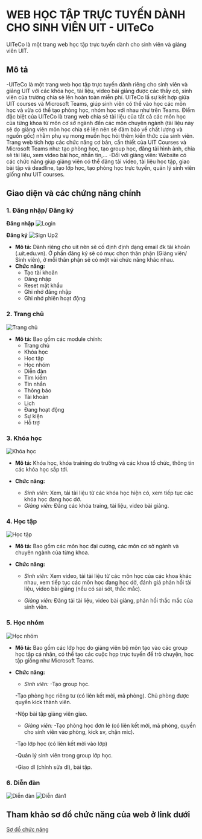 # WEB HỌC TẬP TRỰC TUYẾN DÀNH CHO SINH VIÊN UIT - UITeCo

UITeCo là một trang web học tập trực tuyến dành cho sinh viên và giảng viên UIT.

## Mô tả

-UITeCo là một trang web học tập trực tuyến dành riêng cho sinh viên và giảng UIT với các khóa học, tài liệu, video bài giảng được các thầy cô, sinh viên của trường chia sẻ lên hoàn toàn miễn phí. UITeCo lầ sự kết hợp giữa UIT courses và Microsoft Teams, giúp sinh viên có thể vào học các môn học và vừa có thể tạo phòng học, nhóm học với nhau như trên Teams. Điểm đặc biệt của UITeCo là trang web chia sẻ tài liệu của tất cả các môn học của từng khoa từ môn cơ sở ngành đến các môn chuyên ngành (tài liệu này sẽ do giảng viên môn học chia sẻ lên nên sẽ đảm bảo về chất lượng và nguồn gốc) nhằm phụ vụ mong muốn học hỏi thêm kiến thức của sinh viên. Trang web tích hợp các chức năng cơ bản, cần thiết của UIT Courses và Microsoft Teams như: tạo phòng học, tạo group học, đăng tải hình ảnh, chia sẻ tài liệu, xem video bài học, nhắn tin,...
-Đối với giảng viên: Website có các chức năng giúp giảng viên có thể đăng tải video, tài liệu học tập, giao bài tập và deadline, tạo lớp học, tạo phòng học trực tuyến, quản lý sinh viên giống như UIT courses.

## Giao diện và các chứng năng chính

### 1. Đăng nhập/ Đăng ký
**Đăng nhập**
![Login](https://github.com/WalterDrake/NT208/assets/87658807/8b1e0a51-82bf-47a3-8733-5f875a8fa19f)

**Đăng ký**
![Sign Up2](https://github.com/WalterDrake/NT208/assets/87658807/26d85593-a42f-4468-9988-f5ca10d77859)

- **Mô tả:** Dành riêng cho uit nên sẽ cố định định dạng email đk tài khoản (.uit.edu.vn). Ở phần đăng ký sẽ có mục chọn thân phận (Giảng viên/ Sinh viên), ở mỗi thân phận sẽ có một vài chức năng khác nhau.
- **Chức năng:**
   + Tạo tài khoản
   + Đăng nhập	
   + Reset mật khẩu	
   + Ghi nhớ đăng nhập	
   + Ghi nhớ phiên hoạt động	

### 2. Trang chủ
![Trang chủ](https://github.com/WalterDrake/NT208/assets/87658807/6fb46b24-a585-4ee5-bd7e-3fa376409e05)

- **Mô tả:** 
  Bao gồm các module chính:
  - Trang chủ
  - Khóa học
  - Học tập
  - Học nhóm
  - Diễn đàn
  - Tìm kiếm
  - Tin nhắn
  - Thông báo
  - Tài khoản
  - Lịch
  - Đang hoạt động
  - Sự kiện
  - Hỗ trợ

### 3. Khóa học

![Khóa học](https://github.com/WalterDrake/NT208/assets/87658807/7ef01741-1014-4c5c-9bb1-167b5521737d)

- **Mô tả:**
  Khóa học, khóa training do trường và các khoa tổ chức, thông tin các khóa học sắp tới.


- **Chức năng:**
  - *Sinh viên:* Xem, tải tài liệu từ các khóa học hiện có, xem tiếp tục các khóa học đang học dở.
  - *Giảng viên:* Đăng các khóa traing, tài liệu, video bài giảng.

### 4. Học tập

![Học tập](https://github.com/WalterDrake/NT208/assets/87658807/ce7d4488-3edd-4440-961b-3523abc01236)

- **Mô tả:**
  Bao gồm các môn học đại cương, các môn cơ sở ngành và chuyên ngành của từng khoa.

- **Chức năng:**
  - *Sinh viên:* Xem video, tải tài liệu từ các môn học của các khoa khác nhau, xem tiếp tục các môn học đang học dở, đánh giá phản hồi tài liệu, video bài giảng (nếu có sai sót, thắc mắc).

  - *Giảng viên:* Đăng tải tài liệu, video bài giảng, phản hồi thắc mắc của sinh viên.


### 5. Học nhóm
![Học nhóm](https://github.com/WalterDrake/NT208/assets/87658807/f117807c-f45b-444f-b71e-b8588ac673d1)

- **Mô tả:**
  Bao gồm các lớp học do giảng viên bộ môn tạo vào các group học tập cá nhân, có thể tạo các cuộc họp trực tuyến để trò chuyện, học tập giống như Microsoft Teams.

- **Chức năng:**
  - *Sinh viên:* 
  -Tạo group học.

  -Tạo phòng học riêng tư (có liên kết mời, mã phòng). Chủ phòng được quyền kick thành viên.

  -Nộp bài tập giảng viên giao. 

  - *Giảng viên:* 
  -Tạo phòng học đơn lẻ (có liên kết mời, mã phòng, quyền cho sinh viên vào phòng, kick sv, chặn mic).

  -Tạo lớp học (có liên kết mời vào lớp)

  -Quản lý sinh viên trong group lớp học.

  -Giao dl (chỉnh sửa dl), bài tập.

### 6. Diễn đàn
![Diễn đàn](https://github.com/WalterDrake/NT208/assets/87658807/63366cd8-1ae7-4af9-a6c3-2f682601db23)
![Diễn đàn1](https://github.com/WalterDrake/NT208/assets/87658807/d98fb760-befb-4b55-afd3-7f7975bdfa5c)

## Tham khảo sơ đồ chức năng của web ở link dưới
[Sơ đồ chức năng](https://drive.google.com/file/d/154R6ONFJVh0bGFez0gV-TwrMxyg9wFdx/view)
